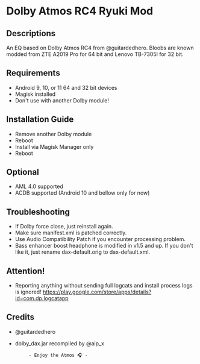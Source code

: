 # Dolby Atmos RC4 Ryuki Mod

## Descriptions
An EQ based on Dolby Atmos RC4 from @guitardedhero. Bloobs are known modded from ZTE A2019 Pro for 64 bit and Lenovo TB-7305I for 32 bit.

## Requirements
- Android 9, 10, or 11 64 and 32 bit devices
- Magisk installed
- Don't use with another Dolby module!

## Installation Guide
- Remove another Dolby module
- Reboot
- Install via Magisk Manager only
- Reboot

## Optional
- AML 4.0 supported
- ACDB supported (Android 10 and bellow only for now)

## Troubleshooting
- If Dolby force close, just reinstall again.
- Make sure manifest.xml is patched correctly.
- Use Audio Compatibility Patch if you encounter processing problem.
- Bass enhancer boost headphone is modified in v1.5 and up. If you don't like it, just rename dax-default.orig to dax-default.xml.

## Attention!
- Reporting anything without sending full logcats and install process logs is ignored!
https://play.google.com/store/apps/details?id=com.dp.logcatapp

## Credits
- @guitardedhero
- dolby_dax.jar recompiled by @aip_x

           - Enjoy the Atmos 🎧 -
